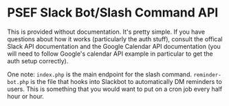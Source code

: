 # PSEF Slack Bot/Slash Command API

This is provided without documentation. It's pretty simple. If you have questions about how it works (particularly the auth stuff), consult the offical Slack API documentation and the Google Calendar API documentation (you will need to follow Google's calendar API example in particular to get the auth setup correctly).

One note: 
`index.php` is the main endpoint for the slash command.
`reminder-bot.php` is the file that hooks into Slackbot to automatically DM reminders to users. This is something that you would want to put on a cron job every half hour or hour.
